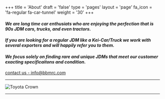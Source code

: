 +++
title = 'About'
draft = 'false'
type = 'pages'
layout = 'page'
fa_icon = 'fa-regular fa-car-tunnel'
weight = '30'
+++


#### *We are long time car enthusiats who are enjoying the perfection that is 90s JDM cars, trucks, and even tractors.*

#### *If you are looking for a regular JDM like a Kei-Car/Truck we work with several exporters and will happily refer you to them.*

#### *We focus solely on finding rare and unique JDMs that meet our customer exacting specificaitons and condition.*

[contact us - info@bbmrc.com](mailto:info@bbmrc.com)

___

![Toyota Crown](/Toyota-Century.jpg)

___
